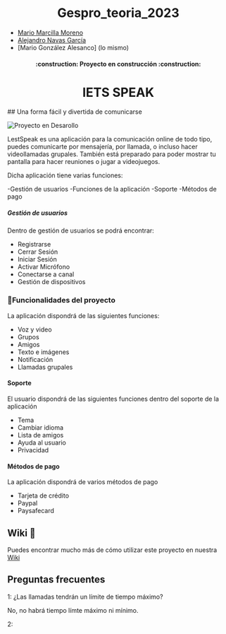 
# <h1 align="center"> Gespro_teoria_2023 </h1>
- [Mario Marcilla Moreno](https://github.com/mariomarcilla) 
- [Alejandro Navas García](https://github.com/Pr0ken)
- [Mario González Alesanco] (lo mismo)

<h4 align="center">
:construction: Proyecto en construcción :construction:
</h4>

<h1 align="center"> lETS SPEAK </h1>
## Una forma fácil y divertida de comunicarse

![Proyecto en Desarollo](https://img.shields.io/badge/STATUS-EN%20DESAROLLO-green)

LestSpeak es una aplicación para la comunicación online de todo tipo, puedes comunicarte por mensajería, por llamada, o incluso hacer videollamadas grupales. También está preparado para poder mostrar tu pantalla para hacer reuniones o jugar a videojuegos.

Dicha aplicación tiene varias funciones:

-Gestión de usuarios
-Funciones de la aplicación
-Soporte
-Métodos de pago

##### Gestión de usuarios

Dentro de gestión de usuarios se podrá encontrar:

- Registrarse
- Cerrar Sesión
- Iniciar Sesión
- Activar Micrófono
- Conectarse a canal
- Gestión de dispositivos

### :hammer:Funcionalidades del proyecto

La aplicación dispondrá de las siguientes funciones:

- Voz y video
- Grupos
- Amigos
- Texto e imágenes
- Notificación
- Llamadas grupales

#### Soporte

El usuario dispondrá de las siguientes funciones dentro del soporte de la aplicación

- Tema
- Cambiar idioma
- Lista de amigos
- Ayuda al usuario
- Privacidad

#### Métodos de pago

La aplicación dispondrá de varios métodos de pago

- Tarjeta de crédito
- Paypal
- Paysafecard

## Wiki 📖

Puedes encontrar mucho más de cómo utilizar este proyecto en nuestra [Wiki](https://github.com/tu/proyecto/wiki)

## Preguntas frecuentes

1: ¿Las llamadas tendrán un límite de tiempo máximo?

  No, no habrá tiempo límte máximo ni mínimo.

2: 



